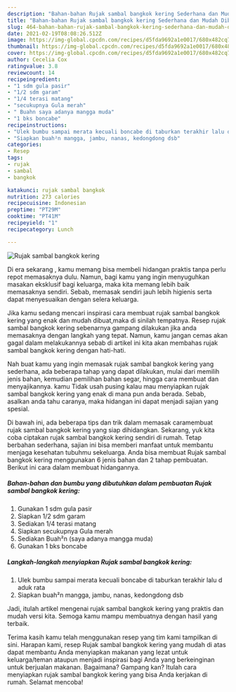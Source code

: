 ```yaml
---
description: "Bahan-bahan Rujak sambal bangkok kering Sederhana dan Mudah Dibuat"
title: "Bahan-bahan Rujak sambal bangkok kering Sederhana dan Mudah Dibuat"
slug: 464-bahan-bahan-rujak-sambal-bangkok-kering-sederhana-dan-mudah-dibuat
date: 2021-02-19T08:08:26.512Z
image: https://img-global.cpcdn.com/recipes/d5fda9692a1e0017/680x482cq70/rujak-sambal-bangkok-kering-foto-resep-utama.jpg
thumbnail: https://img-global.cpcdn.com/recipes/d5fda9692a1e0017/680x482cq70/rujak-sambal-bangkok-kering-foto-resep-utama.jpg
cover: https://img-global.cpcdn.com/recipes/d5fda9692a1e0017/680x482cq70/rujak-sambal-bangkok-kering-foto-resep-utama.jpg
author: Cecelia Cox
ratingvalue: 3.8
reviewcount: 14
recipeingredient:
- "1 sdm gula pasir"
- "1/2 sdm garam"
- "1/4 terasi matang"
- "secukupnya Gula merah"
- " Buahn saya adanya mangga muda"
- "1 bks boncabe"
recipeinstructions:
- "Ulek bumbu sampai merata kecuali boncabe di taburkan terakhir lalu d aduk rata"
- "Siapkan buah²n mangga, jambu, nanas, kedongdong dsb"
categories:
- Resep
tags:
- rujak
- sambal
- bangkok

katakunci: rujak sambal bangkok 
nutrition: 273 calories
recipecuisine: Indonesian
preptime: "PT29M"
cooktime: "PT41M"
recipeyield: "1"
recipecategory: Lunch

---
```



![Rujak sambal bangkok kering](https://img-global.cpcdn.com/recipes/d5fda9692a1e0017/680x482cq70/rujak-sambal-bangkok-kering-foto-resep-utama.jpg)

Di era  sekarang , kamu memang bisa membeli hidangan praktis tanpa perlu repot memasaknya dulu. Namun, bagi kamu yang ingin menyuguhkan masakan eksklusif bagi keluarga, maka kita memang lebih baik memasaknya sendiri. Sebab, memasak sendiri jauh lebih higienis serta dapat menyesuaikan dengan selera keluarga.

Jika kamu sedang mencari inspirasi cara membuat rujak sambal bangkok kering yang enak dan mudah dibuat,maka di sinilah tempatnya. Resep rujak sambal bangkok kering  sebenarnya gampang dilakukan jika anda memasaknya dengan langkah yang tepat. Namun, kamu jangan cemas akan gagal dalam melakukannya 
sebab di artikel ini kita akan membahas rujak sambal bangkok kering dengan hati-hati.  



Nah buat kamu yang ingin memasak rujak sambal bangkok kering yang sederhana, ada beberapa tahap yang dapat dilakukan, mulai dari memilih jenis bahan, kemudian pemilihan bahan segar, hingga cara membuat dan menyajikannya. kamu Tidak usah pusing kalau mau menyiapkan rujak sambal bangkok kering yang enak di mana pun anda berada. Sebab, asalkan anda  tahu caranya, maka hidangan ini dapat menjadi sajian yang spesial.

Di bawah ini, ada beberapa tips dan trik dalam memasak caramembuat rujak sambal bangkok kering yang siap dihidangkan. Sekarang, yuk kita coba ciptakan rujak sambal bangkok kering sendiri di rumah. Tetap berbahan sederhana, sajian ini bisa memberi manfaat untuk membantu menjaga kesehatan tubuhmu sekeluarga. Anda bisa membuat Rujak sambal bangkok kering menggunakan 6 jenis bahan dan 2 tahap pembuatan. Berikut ini cara dalam membuat hidangannya.

<!--inarticleads1-->

##### Bahan-bahan dan bumbu yang dibutuhkan dalam pembuatan Rujak sambal bangkok kering:

1. Gunakan 1 sdm gula pasir
1. Siapkan 1/2 sdm garam
1. Sediakan 1/4 terasi matang
1. Siapkan secukupnya Gula merah
1. Sediakan  Buah²n (saya adanya mangga muda)
1. Gunakan 1 bks boncabe




<!--inarticleads2-->

##### Langkah-langkah menyiapkan Rujak sambal bangkok kering:

1. Ulek bumbu sampai merata kecuali boncabe di taburkan terakhir lalu d aduk rata
1. Siapkan buah²n mangga, jambu, nanas, kedongdong dsb




Jadi, itulah artikel mengenai  rujak sambal bangkok kering  yang praktis dan mudah versi kita. Semoga kamu mampu membuatnya dengan hasil yang terbaik. 

Terima kasih kamu telah menggunakan resep yang tim kami tampilkan di sini. Harapan kami, resep  Rujak sambal bangkok kering yang mudah di atas dapat membantu Anda menyiapkan makanan yang lezat untuk keluarga/teman ataupun menjadi inspirasi bagi Anda yang berkeinginan untuk berjualan makanan. Bagaimana? Gampang kan? Itulah cara menyiapkan rujak sambal bangkok kering yang bisa Anda kerjakan di rumah. Selamat mencoba!

